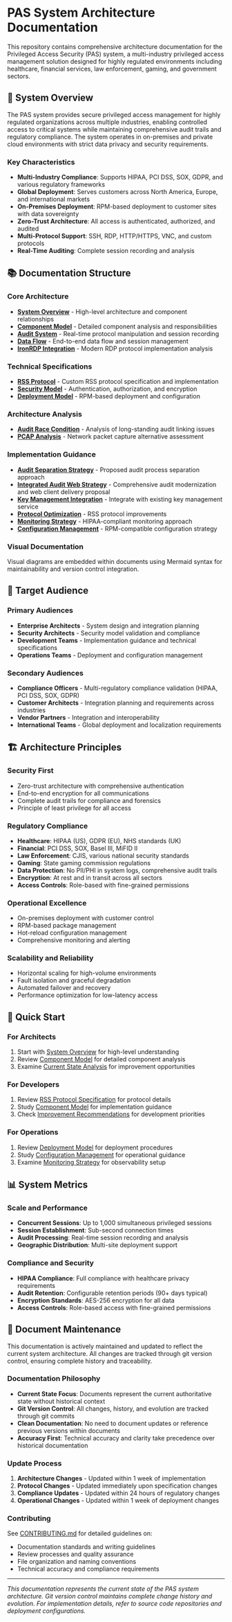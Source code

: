 # PAS System Architecture Documentation

This repository contains comprehensive architecture documentation for the Privileged Access Security (PAS) system, a multi-industry privileged access management solution designed for highly regulated environments including healthcare, financial services, law enforcement, gaming, and government sectors.

## 🏥 System Overview

The PAS system provides secure privileged access management for highly regulated organizations across multiple industries, enabling controlled access to critical systems while maintaining comprehensive audit trails and regulatory compliance. The system operates in on-premises and private cloud environments with strict data privacy and security requirements.

### Key Characteristics
- **Multi-Industry Compliance**: Supports HIPAA, PCI DSS, SOX, GDPR, and various regulatory frameworks
- **Global Deployment**: Serves customers across North America, Europe, and international markets
- **On-Premises Deployment**: RPM-based deployment to customer sites with data sovereignty
- **Zero-Trust Architecture**: All access is authenticated, authorized, and audited
- **Multi-Protocol Support**: SSH, RDP, HTTP/HTTPS, VNC, and custom protocols
- **Real-Time Auditing**: Complete session recording and analysis

## 📚 Documentation Structure

### Core Architecture
- **[System Overview](architecture/system-overview.md)** - High-level architecture and component relationships
- **[Component Model](architecture/component-model.md)** - Detailed component analysis and responsibilities
- **[Audit System](architecture/audit-system.md)** - Real-time protocol manipulation and session recording
- **[Data Flow](architecture/data-flow.md)** - End-to-end data flow and session management
- **[IronRDP Integration](architecture/ironrdp-integration.md)** - Modern RDP protocol implementation analysis

### Technical Specifications
- **[RSS Protocol](specifications/rss-protocol.md)** - Custom RSS protocol specification and implementation
- **[Security Model](specifications/security-model.md)** - Authentication, authorization, and encryption
- **[Deployment Model](specifications/deployment-model.md)** - RPM-based deployment and configuration

### Architecture Analysis
- **[Audit Race Condition](architecture/audit-race-condition.md)** - Analysis of long-standing audit linking issues
- **[PCAP Analysis](architecture/pcap-analysis.md)** - Network packet capture alternative assessment

### Implementation Guidance
- **[Audit Separation Strategy](recommendations/audit-separation.md)** - Proposed audit process separation approach
- **[Integrated Audit Web Strategy](recommendations/integrated-audit-web-strategy.md)** - Comprehensive audit modernization and web client delivery proposal
- **[Key Management Integration](recommendations/key-management.md)** - Integrate with existing key management service
- **[Protocol Optimization](recommendations/protocol-optimization.md)** - RSS protocol improvements
- **[Monitoring Strategy](recommendations/monitoring.md)** - HIPAA-compliant monitoring approach
- **[Configuration Management](recommendations/configuration.md)** - RPM-compatible configuration strategy

### Visual Documentation
Visual diagrams are embedded within documents using Mermaid syntax for maintainability and version control integration.

## 🎯 Target Audience

### Primary Audiences
- **Enterprise Architects** - System design and integration planning
- **Security Architects** - Security model validation and compliance
- **Development Teams** - Implementation guidance and technical specifications
- **Operations Teams** - Deployment and configuration management

### Secondary Audiences
- **Compliance Officers** - Multi-regulatory compliance validation (HIPAA, PCI DSS, SOX, GDPR)
- **Customer Architects** - Integration planning and requirements across industries
- **Vendor Partners** - Integration and interoperability
- **International Teams** - Global deployment and localization requirements

## 🏗️ Architecture Principles

### Security First
- Zero-trust architecture with comprehensive authentication
- End-to-end encryption for all communications
- Complete audit trails for compliance and forensics
- Principle of least privilege for all access

### Regulatory Compliance
- **Healthcare**: HIPAA (US), GDPR (EU), NHS standards (UK)
- **Financial**: PCI DSS, SOX, Basel III, MiFID II
- **Law Enforcement**: CJIS, various national security standards
- **Gaming**: State gaming commission regulations
- **Data Protection**: No PII/PHI in system logs, comprehensive audit trails
- **Encryption**: At rest and in transit across all sectors
- **Access Controls**: Role-based with fine-grained permissions

### Operational Excellence
- On-premises deployment with customer control
- RPM-based package management
- Hot-reload configuration management
- Comprehensive monitoring and alerting

### Scalability and Reliability
- Horizontal scaling for high-volume environments
- Fault isolation and graceful degradation
- Automated failover and recovery
- Performance optimization for low-latency access

## 🚀 Quick Start

### For Architects
1. Start with [System Overview](architecture/system-overview.md) for high-level understanding
2. Review [Component Model](architecture/component-model.md) for detailed component analysis
3. Examine [Current State Analysis](analysis/current-state.md) for improvement opportunities

### For Developers
1. Review [RSS Protocol Specification](specifications/rss-protocol.md) for protocol details
2. Study [Component Model](architecture/component-model.md) for implementation guidance
3. Check [Improvement Recommendations](analysis/recommendations.md) for development priorities

### For Operations
1. Review [Deployment Model](specifications/deployment-model.md) for deployment procedures
2. Study [Configuration Management](recommendations/configuration.md) for operational guidance
3. Examine [Monitoring Strategy](recommendations/monitoring.md) for observability setup

## 📊 System Metrics

### Scale and Performance
- **Concurrent Sessions**: Up to 1,000 simultaneous privileged sessions
- **Session Establishment**: Sub-second connection times
- **Audit Processing**: Real-time session recording and analysis
- **Geographic Distribution**: Multi-site deployment support

### Compliance and Security
- **HIPAA Compliance**: Full compliance with healthcare privacy requirements
- **Audit Retention**: Configurable retention periods (90+ days typical)
- **Encryption Standards**: AES-256 encryption for all data
- **Access Controls**: Role-based access with fine-grained permissions

## 🔄 Document Maintenance

This documentation is actively maintained and updated to reflect the current system architecture. All changes are tracked through git version control, ensuring complete history and traceability.

### Documentation Philosophy
- **Current State Focus**: Documents represent the current authoritative state without historical context
- **Git Version Control**: All changes, history, and evolution are tracked through git commits
- **Clean Documentation**: No need to document updates or reference previous versions within documents
- **Accuracy First**: Technical accuracy and clarity take precedence over historical documentation

### Update Process
1. **Architecture Changes** - Updated within 1 week of implementation
2. **Protocol Changes** - Updated immediately upon specification changes
3. **Compliance Updates** - Updated within 24 hours of regulatory changes
4. **Operational Changes** - Updated within 1 week of deployment changes

### Contributing
See [CONTRIBUTING.md](CONTRIBUTING.md) for detailed guidelines on:
- Documentation standards and writing guidelines
- Review processes and quality assurance
- File organization and naming conventions
- Technical accuracy and compliance requirements

---

*This documentation represents the current state of the PAS system architecture. Git version control maintains complete change history and evolution. For implementation details, refer to source code repositories and deployment configurations.*
